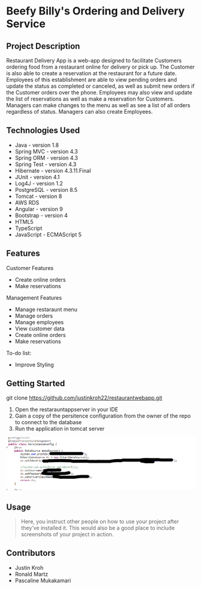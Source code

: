 # Beefy Billy's Ordering and Delivery Service

## Project Description

Restaurant Delivery App is a web-app designed to facilitate Customers ordering food from a restaurant online for delivery or pick up. The Customer is also able to create a reservation at the restaurant for a future date. Employees of this establishment are able to view pending orders and update the status as completed or canceled, as well as submit new orders if the Customer orders over the phone. Employees may also view and update the list of reservations as well as make a reservation for Customers. Managers can make changes to the menu as well as see a list of all orders regardless of status. Managers can also create Employees.

## Technologies Used

* Java - version 1.8
* Spring MVC - version 4.3
* Spring ORM - version 4.3
* Spring Test - version 4.3
* Hibernate - version 4.3.11.Final
* JUnit - version 4.1
* Log4J - version 1.2
* PostgreSQL - version 8.5
* Tomcat - version 8
* AWS RDS 
* Angular - version 9
* Bootstrap - version 4
* HTML5
* TypeScript
* JavaScript - ECMAScript 5


## Features

Customer Features
* Create online orders
* Make reservations

Management Features
* Manage restaraunt menu
* Manage orders
* Manage employees
* View customer data
* Create online orders
* Make reservations


To-do list:
* Improve Styling

## Getting Started
   
git clone https://github.com/justinkroh22/restaurantwebapp.git

1. Open the restarauntappserver in your IDE
2. Gain a copy of the persitence configuration from the owner of the repo to connect to the database
3. Run the application in tomcat server

![](mkimg/persist.png)



## Usage

> Here, you instruct other people on how to use your project after they’ve installed it. This would also be a good place to include screenshots of your project in action.

## Contributors

* Justin Kroh
* Ronald Martz
* Pascaline Mukakamari

